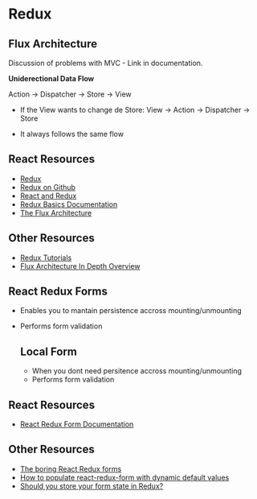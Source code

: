 # **Redux**

## **Flux Architecture**

Discussion of problems with MVC - Link in documentation.

**Uniderectional Data Flow**

Action -> Dispatcher -> Store -> View

* If the View wants to change de Store:
    View -> Action -> Dispatcher -> Store

* It always follows the same flow


## **React Resources**
* [Redux](https://redux.js.org/)
* [Redux on Github](https://github.com/reactjs/redux)
* [React and Redux](https://redux.js.org/basics/usage-with-react)
* [Redux Basics Documentation](https://redux.js.org/basics)
* [The Flux Architecture](https://facebook.github.io/flux/)


## **Other Resources**

* [Redux Tutorials](https://github.com/markerikson/react-redux-links/blob/master/redux-tutorials.md)
* [Flux Architecture In Depth Overview](https://facebook.github.io/flux/docs/in-depth-overview.html#content)


## **React Redux Forms**

* Enables you to mantain persistence accross mounting/unmounting

* Performs form validation

    ## Local Form 

    * When you dont need persitence accross mounting/unmounting
    * Performs form validation


## React Resources
* [React Redux Form Documentation](https://davidkpiano.github.io/react-redux-form/docs.html)

## Other Resources
* [The boring React Redux forms](https://medium.com/@steida/the-boring-react-redux-forms-a15ee8a6b52b)
* [How to populate react-redux-form with dynamic default values](https://swizec.com/blog/populate-react-redux-form-dynamic-default-values/swizec/8158)
* [Should you store your form state in Redux?](https://goshakkk.name/should-i-put-form-state-into-redux/)